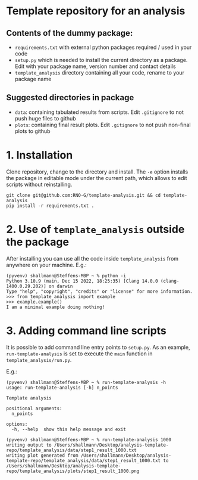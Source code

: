 # Template repository for an analysis

## Contents of the dummy package:
- `requirements.txt` with external python packages required / used in your code
- `setup.py` which is needed to install the current directory as a package. Edit with your package name, version number and contact details
- `template_analysis` directory containing all your code, rename to your package name

## Suggested directories in package
- `data`: containing tabulated results from scripts. Edit `.gitignore` to not push huge files to github
- `plots`: containing final result plots. Edit `.gitignore` to not push non-final plots to github


# 1. Installation
Clone repository, change to the directory and install. The `-e` option installs the package in editable mode under the current path, which allows to edit scripts without reinstalling.

```
git clone git@github.com:RNO-G/template-analysis.git && cd template-analysis
pip install -r requirements.txt .
```
# 2. Use of `template_analysis` outside the package
After installing you can use all the code inside `template_analysis` from anywhere on your machine.
E.g.: 
```
(pyvenv) shallmann@Steffens-MBP ~ % python -i
Python 3.10.9 (main, Dec 15 2022, 18:25:35) [Clang 14.0.0 (clang-1400.0.29.202)] on darwin
Type "help", "copyright", "credits" or "license" for more information.
>>> from template_analysis import example
>>> example.example()
I am a minimal example doing nothing!
```

# 3. Adding command line scripts
It is possible to add command line entry points to `setup.py`. As an example, `run-template-analysis` is set to execute the `main` function in `template_analysis/run.py`.

E.g.:
```
(pyvenv) shallmann@Steffens-MBP ~ % run-template-analysis -h  
usage: run-template-analysis [-h] n_points

Template analysis

positional arguments:
  n_points

options:
  -h, --help  show this help message and exit

(pyvenv) shallmann@Steffens-MBP ~ % run-template-analysis 1000
writing output to /Users/shallmann/Desktop/analysis-template-repo/template_analysis/data/step1_result_1000.txt
writing plot generated from /Users/shallmann/Desktop/analysis-template-repo/template_analysis/data/step1_result_1000.txt to /Users/shallmann/Desktop/analysis-template-repo/template_analysis/plots/step1_result_1000.png
```
